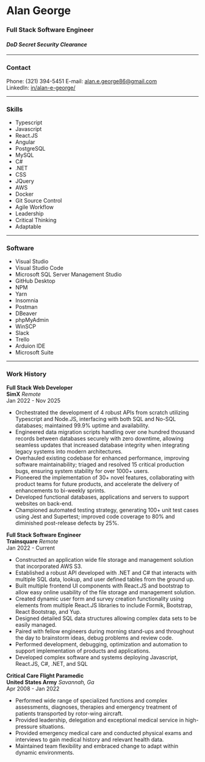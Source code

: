 # Alan George
### Full Stack Software Engineer 
#### *DoD Secret Security Clearance*

---

### Contact  
Phone: (321) 394-5451
E-mail: alan.e.george86@gmail.com  
LinkedIn: [in/alan-e-george/](http://www.linked.com/in/alan-e-george/)  

---
### Skills
- Typescript
- Javascript  
- React.JS
- Angular
- PostgreSQL
- MySQL  
- C#  
- .NET 
- CSS  
- JQuery
- AWS
- Docker
- Git Source Control  
- Agile Workflow  
- Leadership  
- Critical Thinking  
- Adaptable  
---

### Software
- Visual Studio 
- Visual Studio Code
- Microsoft SQL Server Management Studio
- GitHub Desktop
- NPM
- Yarn
- Insomnia
- Postman
- DBeaver
- phpMyAdmin
- WinSCP
- Slack
- Trello
- Arduion IDE
- Microsoft Suite
---

### Work History

**Full Stack Web Developer**    
**SimX** *Remote*  
Jan 2022 - Nov 2025  
- Orchestrated the development of 4 robust APIs from scratch utilizing Typescript and Node.JS, interfacing with both SQL and No-SQL databases; maintained 99.9% uptime and availability.
- Engineered data migration scripts handling over one hundred thousand records between databases securely with zero downtime, allowing seamless updates that increased database integrity when    integrating legacy systems into modern architectures.
- Overhauled existing codebase for enhanced performance, improving software maintainability; triaged and resolved 15 critical production bugs, ensuring system stability for over 1000+ users.
- Pioneered the implementation of 30+ novel features, collaborating with product teams for future products, and accelerate the delivery of enhancements to bi-weekly sprints.
- Developed functional databases, applications and servers to support websites on back-end.
- Championed automated testing strategy, generating 100+ unit test cases using Jest and Supertest; improved code coverage to 80% and diminished post-release defects by 25%.

**Full Stack Software Engineer**    
**Trainsquare** *Remote*  
Jan 2022 - Current   
- Constructed an application wide file storage and management solution that incorporated AWS S3.
- Established a robust API developed with .NET and C# that interacts with multiple SQL data, lookup, and user defined tables from the ground up.
- Built multiple frontend UI components with React.JS and bootstrap to allow easy online usability of the file storage and management solution.
- Created dynamic user form and survey creation functionality using elements from multiple React.JS libraries to include Formik, Bootstrap, React Bootstrap, and Yup.
- Designed detailed SQL data structures allowing complex data sets to be easily managed.
- Paired with fellow engineers during morning stand-ups and throughout the day to brainstorm ideas, debug problems and review code.
- Performed development, debugging, optimization and automation to support implementation of products and applications.
- Developed complex software and systems deploying Javascript, React.JS, C#, .NET, and SQL  

**Critical Care Flight Paramedic**  
**United States Army** *Savannah, Ga*  
Apr 2008 - Jan 2022  
- Performed wide range of specialized functions and complex assessments, diagnoses, therapies and emergency treatment of patients transported by rotor-wing aircraft.
- Provided leadership, delegation and exceptional medical service in high-pressure situations.
- Provided emergency medical care and conducted physical exams and interviews to gain medical history and relevant health data.
- Maintained team flexibility and embraced change to adapt within dynamic environments.  

